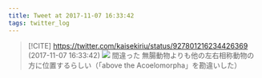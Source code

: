```yaml
---
title: Tweet at 2017-11-07 16:33:42
tags: twitter_log
---
```


> [!CITE] https://twitter.com/kaisekiriu/status/927801216234426369 (2017-11-07 16:33:42)
> ![](https://twitter.com/kaisekiriu/status/927801216234426369)
> 間違った
> 無腸動物よりも他の左右相称動物の方に位置するらしい（「above the Acoelomorpha」を勘違いした）
